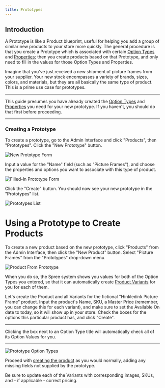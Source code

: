 ```yaml
---
title: Prototypes
---
```


## Introduction

A Prototype is like a Product blueprint, useful for helping you add a group of similar new products to your store more quickly. The general procedure is that you create a Prototype which is associated with certain [Option Types](product_options) and [Properties](product_properties); then you create products based on that Prototype, and only need to fill in the values for those Option Types and Properties.

Imagine that you've just received a new shipment of picture frames from your supplier. Your new stock encompasses a variety of brands, sizes, colors, and materials, but they are all basically the same type of product. This is a prime use case for prototypes.

***
This guide presumes you have already created the [Option Types](product_options) and [Properties](product_properties) you need for your new prototype. If you haven't, you should do that first before proceeding.
***

### Creating a Prototype

To create a prototype, go to the Admin Interface and click "Products", then "Prototypes". Click the "New Prototype" button.

![New Prototype Form](/images/user/products/new_prototype.jpg)

Input a value for the "Name" field (such as "Picture Frames"), and choose the properties and options you want to associate with this type of product.

![Filled-In Prototype Form](/images/user/products/picture_frame_prototype.jpg)

Click the "Create" button. You should now see your new prototype in the "Prototypes" list.

![Prototypes List](/images/user/products/prototypes.jpg)

# Using a Prototype to Create Products

To create a new product based on the new prototype, click "Products" from the Admin Interface, then click the "New Product" button. Select "Picture Frames" from the "Prototypes" drop-down menu.

![Product From Prototype](/images/user/products/product_from_prototype.jpg)

When you do so, the Spree system shows you values for both of the Option Types you entered, so that it can automatically create [Product Variants](creating_products#understanding-variants) for you for each of them.

Let's create the Product and all Variants for the fictional "Hinkledink Picture Frame" product. Input the product's Name, SKU, a Master Price (remember, you can change this for each variant), and make sure to set the Available On date to today, so it will show up in your store. Check the boxes for the options this particular product has, and click "Create".

***
Clicking the box next to an Option Type title will automatically check all of its Option Values for you.
***

![Prototype Option Types](/images/user/products/prototype_product_with_options.jpg)

Proceed with [creating the product](creating_products) as you would normally, adding any missing fields not supplied by the prototype.

Be sure to update each of the Variants with corresponding images, SKUs, and - if applicable - correct pricing.